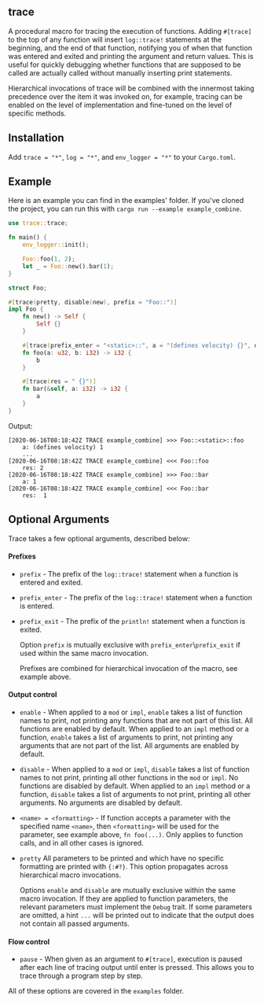 trace
-----

A procedural macro for tracing the execution of functions.
Adding `#[trace]` to the top of any function will insert `log::trace!` statements at the beginning, and the end of that function, notifying you of when that function was entered and exited and printing the argument and return values.
This is useful for quickly debugging whether functions that are supposed to be called are actually called without manually inserting print statements.

Hierarchical invocations of trace will be combined with the innermost taking precedence over the item it was invoked on,
for example, tracing can be enabled on the level of implementation and fine-tuned on the level of specific methods.  

## Installation

Add `trace = "*"`, `log = "*"`, and `env_logger = "*"` to your `Cargo.toml`.

## Example

Here is an example you can find in the examples' folder. If you've cloned the project, you can run this with `cargo run --example example_combine`.

```rust
use trace::trace;

fn main() {
    env_logger::init();

    Foo::foo(1, 2);
    let _ = Foo::new().bar(1);
}

struct Foo;

#[trace(pretty, disable(new), prefix = "Foo::")]
impl Foo {
    fn new() -> Self {
        Self {}
    }

    #[trace(prefix_enter = "<static>::", a = "(defines velocity) {}", disable(b))]
    fn foo(a: u32, b: i32) -> i32 {
        b
    }

    #[trace(res = " {}")]
    fn bar(&self, a: i32) -> i32 {
        a
    }
}
```

Output:
```
[2020-06-16T08:18:42Z TRACE example_combine] >>> Foo::<static>::foo
	a: (defines velocity) 1
	...
[2020-06-16T08:18:42Z TRACE example_combine] <<< Foo::foo
	res: 2
[2020-06-16T08:18:42Z TRACE example_combine] >>> Foo::bar
	a: 1
[2020-06-16T08:18:42Z TRACE example_combine] <<< Foo::bar
	res:  1
```

## Optional Arguments

Trace takes a few optional arguments, described below:

#### Prefixes
- `prefix` -
  The prefix of the `log::trace!` statement when a function is entered and exited.

- `prefix_enter` -
  The prefix of the `log::trace!` statement when a function is entered.

- `prefix_exit` -
  The prefix of the `println!` statement when a function is exited.
  
  Option `prefix` is mutually exclusive with `prefix_enter`\\`prefix_exit` if used within the same macro invocation.
  
  Prefixes are combined for hierarchical invocation of the macro, see example above. 

#### Output control
- `enable` -
  When applied to a `mod` or `impl`, `enable` takes a list of function names to print, not printing any functions that are not part of this list.
  All functions are enabled by default.
  When applied to an `impl` method or a function, `enable` takes a list of arguments to print, not printing any arguments that are not part of the list.
  All arguments are enabled by default.

- `disable` -
  When applied to a `mod` or `impl`, `disable` takes a list of function names to not print, printing all other functions in the `mod` or `impl`.
  No functions are disabled by default.
  When applied to an `impl` method or a function, `disable` takes a list of arguments to not print, printing all other arguments.
  No arguments are disabled by default.
  
- `<name> = <formatting>` -
  If function accepts a parameter with the specified name `<name>`, then `<formatting>` will be used for the parameter, see example above, `fn foo(...)`.
  Only applies to function calls, and in all other cases is ignored. 

- `pretty`
  All parameters to be printed and which have no specific formatting are printed with `{:#?}`. This option propagates across hierarchical macro invocations. 
  
  Options `enable` and `disable` are mutually exclusive within the same macro invocation.
  If they are applied to function parameters, the relevant parameters must implement the `Debug` trait.
  If some parameters are omitted, a hint `...` will be printed out to indicate that the output does not contain all passed arguments. 


#### Flow control
- `pause` -
  When given as an argument to `#[trace]`, execution is paused after each line of tracing output until enter is pressed.
  This allows you to trace through a program step by step.


All of these options are covered in the `examples` folder.
